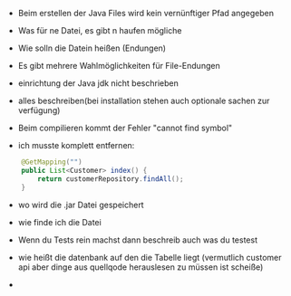 - Beim erstellen der Java Files wird kein vernünftiger Pfad angegeben 
- Was für ne Datei, es gibt n haufen mögliche

- Wie solln die Datein heißen (Endungen)
- Es gibt mehrere Wahlmöglichkeiten für File-Endungen

- einrichtung der Java jdk nicht beschrieben
- alles beschreiben(bei installation stehen auch optionale sachen zur verfügung)

- Beim compilieren kommt der Fehler "cannot find symbol"
-  ich musste komplett entfernen:
```java
    @GetMapping("")  
    public List<Customer> index() {  
        return customerRepository.findAll();  
    }
```

- wo wird die .jar Datei gespeichert
- wie finde ich die Datei

- Wenn du Tests rein machst dann beschreib auch was du testest

- wie heißt die datenbank auf den die Tabelle liegt (vermutlich customer api aber dinge aus quellqode herauslesen zu müssen ist scheiße)
- 